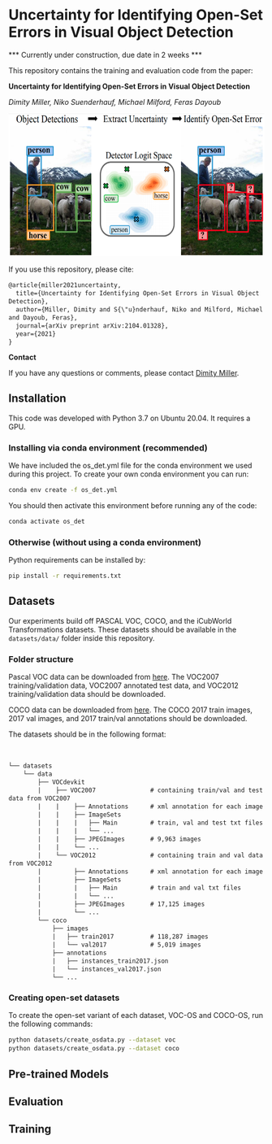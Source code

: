 # Uncertainty for Identifying Open-Set Errors in Visual Object Detection
*** Currently under construction, due date in 2 weeks ***

This repository contains the training and evaluation code from the paper:

**Uncertainty for Identifying Open-Set Errors in Visual Object Detection**

*Dimity Miller, Niko Suenderhauf, Michael Milford, Feras Dayoub*

<!-- ![GMM-Det](images/GMMDet.png) -->
<p align="center">
  <img width="600" height="281" src=images/GMMDet.png>
</p>

If you use this repository, please cite:

```text
@article{miller2021uncertainty,
  title={Uncertainty for Identifying Open-Set Errors in Visual Object Detection},
  author={Miller, Dimity and S{\"u}nderhauf, Niko and Milford, Michael and Dayoub, Feras},
  journal={arXiv preprint arXiv:2104.01328},
  year={2021}
}
```

**Contact**

If you have any questions or comments, please contact [Dimity Miller](mailto:d24.miller@qut.edu.au).

## Installation

This code was developed with Python 3.7 on Ubuntu 20.04. It requires a GPU. 
 
### Installing via conda environment (recommended)
We have included the os_det.yml file for the conda environment we used during this project. To create your own conda environment you can run:

```bash
conda env create -f os_det.yml
```

You should then activate this environment before running any of the code:

```bash
conda activate os_det
```

### Otherwise (without using a conda environment)
Python requirements can be installed by:

```bash
pip install -r requirements.txt
```

## Datasets
Our experiments build off PASCAL VOC, COCO, and the iCubWorld Transformations datasets. These datasets should be available in the `datasets/data/` folder inside this repository. 

### Folder structure
Pascal VOC data can be downloaded from [here](http://host.robots.ox.ac.uk/pascal/VOC/). The VOC2007 training/validation data, VOC2007 annotated test data, and VOC2012 training/validation data should be downloaded. 

COCO data can be downloaded from [here](https://cocodataset.org/#download). The COCO 2017 train images, 2017 val images, and 2017 train/val annotations should be downloaded.

The datasets should be in the following format:
 
 <br>
 
    └── datasets
        └── data
            ├── VOCdevkit
            |    ├── VOC2007               # containing train/val and test data from VOC2007
            |    |    ├── Annotations      # xml annotation for each image
            |    |    ├── ImageSets
            |    |    |   ├── Main         # train, val and test txt files
            |    |    |   └── ... 
            |    |    ├── JPEGImages       # 9,963 images
            |    |    └── ...                 
            |    └── VOC2012               # containing train and val data from VOC2012
            |         ├── Annotations      # xml annotation for each image
            |         ├── ImageSets
            |         |   ├── Main         # train and val txt files
            |         |   └── ... 
            |         ├── JPEGImages       # 17,125 images
            |         └── ...     
            └── coco
                ├── images
                |   ├── train2017          # 118,287 images
                |   └── val2017            # 5,019 images
                ├── annotations
                |   ├── instances_train2017.json 
                |   └── instances_val2017.json
                └── ... 
                

### Creating open-set datasets
To create the open-set variant of each dataset, VOC-OS and COCO-OS, run the following commands:

```bash
python datasets/create_osdata.py --dataset voc
python datasets/create_osdata.py --dataset coco
```

## Pre-trained Models

## Evaluation

## Training 
